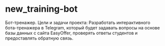 # new_training-bot
Бот-тренажер. Цели и задачи проекта:  Разработать интерактивного бота-тренажера в Telegram, который будет  задавать вопросы на основе базы данных с сайта EasyOffer, проверять ответы  студентов и предоставлять обратную связь. 
